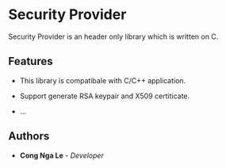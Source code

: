 # Security Provider

Security Provider is an header only library which is written on C.

## Features

- This library is compatibale with C/C++ application.

- Support generate RSA keypair and X509 certiticate.

- ...

## Authors

* **Cong Nga Le** - *Developer*